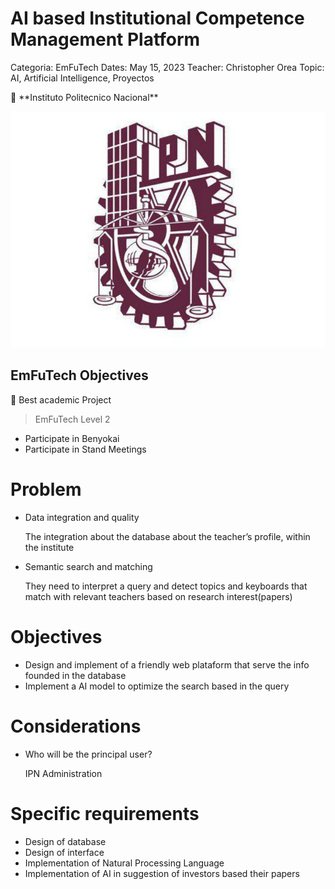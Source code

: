 # AI based Institutional Competence Management Platform

Categoria: EmFuTech
Dates: May 15, 2023
Teacher: Christopher Orea
Topic: AI, Artificial Intelligence, Proyectos

<aside>
🏢 **Instituto Politecnico Nacional**

</aside>

![Untitled](./imgs/ipn.png)

## EmFuTech Objectives

<aside>
🏅 Best academic Project

</aside>

> EmFuTech Level 2
> 
- Participate in Benyokai
- Participate in Stand Meetings

# Problem

- Data integration and quality
    
    The integration about the database about the teacher’s profile, within the institute
    
- Semantic search and matching
    
    They need to interpret a query and detect topics and keyboards that match with relevant teachers based on research interest(papers)
    

# Objectives

- Design and implement of a friendly web plataform that serve the info founded in the database
- Implement a AI model to optimize the search based in the query

# Considerations

- Who will be the principal user?
    
    IPN Administration
    

# Specific requirements

- Design of database
- Design of interface
- Implementation of Natural Processing Language
- Implementation of AI in suggestion of investors based their papers
